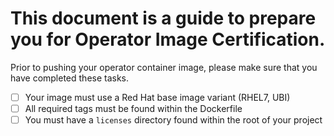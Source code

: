 # This document is a guide to prepare you for Operator Image Certification.

Prior to pushing your operator container image, please make sure that you have completed these tasks. 

- [ ] Your image must use a Red Hat base image variant (RHEL7, UBI)
- [ ] All required tags must be found within the Dockerfile
- [ ] You must have a `licenses` directory found within the root of your project
